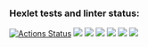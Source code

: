 ### Hexlet tests and linter status:
[![Actions Status](https://github.com/mvr2005/frontend-project-44/workflows/hexlet-check/badge.svg)](https://github.com/mvr2005/frontend-project-44/actions)
<a href="https://codeclimate.com/github/mvr2005/frontend-project-44/maintainability"><img src="https://api.codeclimate.com/v1/badges/815fe5c014825c473e84/maintainability" /></a>
<a href="https://asciinema.org/a/5GHlok7Cqd9W6IwWrlABqA6F8" target="_blank"><img src="https://asciinema.org/a/5GHlok7Cqd9W6IwWrlABqA6F8.svg" /></a>
<a href="https://asciinema.org/a/2234aeJdYljA1Xfi1p8or4L0A" target="_blank"><img src="https://asciinema.org/a/2234aeJdYljA1Xfi1p8or4L0A.svg" /></a>
<a href="https://asciinema.org/a/e64kJmoz5PRndCTsH3GAvryMt" target="_blank"><img src="https://asciinema.org/a/e64kJmoz5PRndCTsH3GAvryMt.svg" /></a>
<a href="https://asciinema.org/a/mBqCEt1qVf4DLM5qSYLRTeG0S" target="_blank"><img src="https://asciinema.org/a/mBqCEt1qVf4DLM5qSYLRTeG0S.svg" /></a>
<a href="https://asciinema.org/a/okXiZCajmscr7ffn75qfQ0071" target="_blank"><img src="https://asciinema.org/a/okXiZCajmscr7ffn75qfQ0071.svg" /></a>
